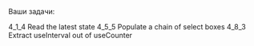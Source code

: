 Ваши задачи:

4_1_4 Read the latest state
4_5_5 Populate a chain of select boxes
4_8_3 Extract useInterval out of useCounter